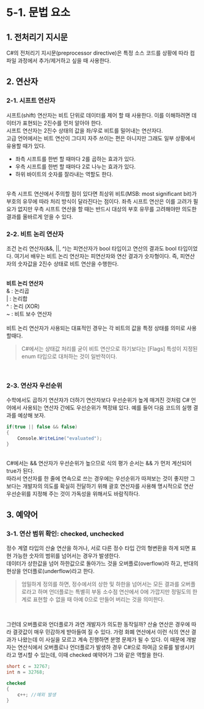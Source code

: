 # 5-1. 문법 요소

## 1. 전처리기 지시문
C#의 전처리기 지시문(preprocessor directive)은 특정 소스 코드를 상황에 따라 컴파일 과정에서 추가/제거하고 싶을 때 사용한다. 

## 2. 연산자

### 2-1. 시프트 연산자
시프트(shift) 연산자는 비트 단위로 데이터를 제어 할 때 사용한다. 이를 이해하려면 데이터가 표현되는 2진수를 먼저 알아야 한다. 
<br>
시프트 연산자는 2진수 상태의 값을 좌/우로 비트를 밀어내는 연산자다. 
<br>
고급 언어에서는 비트 연산이 그다지 자주 쓰이는 편은 아니지만 그래도 일부 상황에서 유용할 때가 있다. 
<br>

* 좌측 시프트를 한번 할 때마다 2를 곱하는 효과가 있다.
* 우측 시프트를 한번 할 때마다 2로 나누는 효과가 있다.
* 하위 바이트의 숫자를 잘라내는 역할도 한다. 
<br>
우측 시프트 연산에서 주의할 점이 있다면 최상위 비트(MSB: most significant bit)가 부호의 유무에 따라 처리 방식이 달라진다는 점이다. 좌측 시프트 연산은 이를 고려가 필요가 없지만 우측 시프트 연산을 할 때는 반드시 대상의 부호 유무를 고려해야만 의도한 결과를 올바르게 얻을 수 있다. 

### 2-2. 비트 논리 연산자
조건 논리 연산자(&&, ||, ^)는 피연산자가 bool 타입이고 연산의 결과도 bool 타입이었다. 여기서 배우는 비트 논리 연산자는 피연산자와 연산 결과가 숫자형이다. 즉, 피연산자의 숫자값을 2진수 상태로 비트 연산을 수행한다. 
<br>
<br>

**비트 논리 연산자** <br>
& : 논리곱 <br>
| : 논리합 <br>
^ : 논리 (XOR) <br>
~ : 비트 보수 연산자 <br>
<br>
비트 논리 연산자가 사용되는 대표적인 경우는 각 비트의 값을 특정 상태를 의미로 사용할때다. <br>

> C#에서는 상태값 처리를 굳이 비트 연산으로 하기보다는 [Flags] 특성이 지정된 enum 타입으로 대처하는 것이 일반적이다. 

<br>

### 2-3. 연산자 우선순위
수학에서도 곱하기 연산자가 더하기 연산자보다 우선순위가 높게 매겨진 것처럼 C# 언어에서 사용되는 연산자 간에도 우선순위가 책정돼 있다. 예를 들어 다음 코드의 실행 결과를 예상해 보자.

```cs
if(true || false && false)
{
    Console.WriteLine("evaluated");
}
```
<br>
C#에서는 && 연산자가 우선순위가 높으므로 식의 평가 순서는 && 가 먼저 계산되어 true가 된다. <br>
따라서 연산자를 한 줄에 연속으로 쓰는 경우에는 우선순위가 따져보는 것이 좋지만 그보다는 개발자의 의도를 확실히 전달하기 위해 괄호 연산자를 사용해 명시적으로 연산 우선순위를 지정해 주는 것이 가독성을 위해서도 바람직하다. 
<br>

## 3. 예약어

### 3-1. 연산 범위 확인: checked, unchecked
정수 계열 타입의 산술 연산을 하거나, 서로 다른 정수 타입 간의 형변환을 하게 되면 표현 가능한 숫자의 범위를 넘어서는 경우가 발생한다.
<br>
데이터가 상한값을 넘어 하한값으로 돌아가느 것을 오버플로(overflow)라 하고, 반대의 현상을 언더플로(underflow)라고 한다. 

> 엄밀하게 정의를 하면, 정수에서의 상한 및 하한을 넘어서는 모든 결과를 오버플로라고 하며 언더플로는 특별히 부동 소수점 연산에서 0에 가깝지만 정밀도의 한계로 표현할 수 없을 때 아예 0으로 만들어 버리는 것을 의미한다. 
<br>

그런데 오버플로와 언더플로가 과연 개발자가 의도한 동작일까? 산술 연산은 경우에 따라 결괏값이 매우 민감하게 받아들여 질 수 있다. 가령 화폐 연산에서 이런 식의 연산 결과가 나왔는데 이 사실을 모르고 계속 진행하면 분명 문제가 될 수 있다. 이 때문에 개발자는 연산식에서 오버플로나 언더플로가 발생하 경우 C#으로 하여금 오류를 발생시키라고 명시할 수 있는데, 이때 checked 예약어가 그와 같은 역할을 한다. 

```cs
short c = 32767;
int n = 32768;

checked
{
    c++; //예외 발생
}
```

